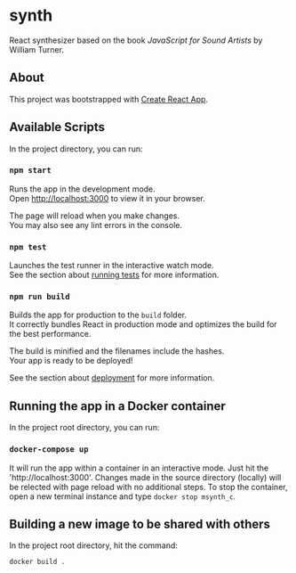 # synth

React synthesizer based on the book *JavaScript for Sound Artists* by William Turner.

## About

This project was bootstrapped with [Create React App](https://github.com/facebook/create-react-app).

## Available Scripts

In the project directory, you can run:

### `npm start`

Runs the app in the development mode.\
Open [http://localhost:3000](http://localhost:3000) to view it in your browser.

The page will reload when you make changes.\
You may also see any lint errors in the console.

### `npm test`

Launches the test runner in the interactive watch mode.\
See the section about [running tests](https://facebook.github.io/create-react-app/docs/running-tests) for more information.

### `npm run build`

Builds the app for production to the `build` folder.\
It correctly bundles React in production mode and optimizes the build for the best performance.

The build is minified and the filenames include the hashes.\
Your app is ready to be deployed!

See the section about [deployment](https://facebook.github.io/create-react-app/docs/deployment) for more information.

## Running the app in a Docker container
In the project root directory, you can run:

### `docker-compose up`

It will run the app within a container in an interactive mode. Just hit the 'http://localhost:3000'. Changes made in the source directory (locally) will be relected with page reload with no additional steps. To stop the container, open a new terminal instance and type `docker stop msynth_c`.

## Building a new image to be shared with others

In the project root directory, hit the command:

`docker build .`